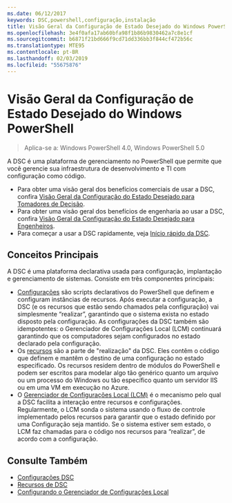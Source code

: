```yaml
---
ms.date: 06/12/2017
keywords: DSC,powershell,configuração,instalação
title: Visão Geral da Configuração de Estado Desejado do Windows PowerShell
ms.openlocfilehash: 3e4f0afa17ab60bfa98f1b86b9830462a7c8e1cf
ms.sourcegitcommit: b6871f21bd666f9cd71dd336bb3f844cf472b56c
ms.translationtype: MTE95
ms.contentlocale: pt-BR
ms.lasthandoff: 02/03/2019
ms.locfileid: "55675876"
---
```

# <a name="windows-powershell-desired-state-configuration-overview"></a>Visão Geral da Configuração de Estado Desejado do Windows PowerShell

> Aplica-se a: Windows PowerShell 4.0, Windows PowerShell 5.0

A DSC é uma plataforma de gerenciamento no PowerShell que permite que você gerencie sua infraestrutura de desenvolvimento e TI com configuração como código.

- Para obter uma visão geral dos benefícios comerciais de usar a DSC, confira [Visão Geral da Configuração do Estado Desejado para Tomadores de Decisão](decisionMaker.md).
- Para obter uma visão geral dos benefícios de engenharia ao usar a DSC, confira [Visão Geral da Configuração do Estado Desejado para Engenheiros](DscForEngineers.md).
- Para começar a usar a DSC rapidamente, veja [Início rápido da DSC](../quickstarts/website-quickstart.md).

## <a name="key-concepts"></a>Conceitos Principais

A DSC é uma plataforma declarativa usada para configuração, implantação e gerenciamento de sistemas. Consiste em três componentes principais:

- [Configurações](../configurations/configurations.md) são scripts declarativos do PowerShell que definem e configuram instâncias de recursos.
    Após executar a configuração, a DSC (e os recursos que estão sendo chamados pela configuração) vai simplesmente “realizar”, garantindo que o sistema exista no estado disposto pela configuração.
    As configurações da DSC também são idempotentes: o Gerenciador de Configurações Local (LCM) continuará garantindo que os computadores sejam configurados no estado declarado pela configuração.
- Os [recursos](../resources/resources.md) são a parte de "realização" da DSC. Eles contêm o código que definem e mantêm o destino de uma configuração no estado especificado.
    Os recursos residem dentro de módulos do PowerShell e podem ser escritos para modelar algo tão genérico quanto um arquivo ou um processo do Windows ou tão específico quanto um servidor IIS ou em uma VM em execução no Azure.
- O [Gerenciador de Configurações Local (LCM)](../managing-nodes/metaConfig.md) é o mecanismo pelo qual a DSC facilita a interação entre recursos e configurações.
    Regularmente, o LCM sonda o sistema usando o fluxo de controle implementado pelos recursos para garantir que o estado definido por uma Configuração seja mantido.
    Se o sistema estiver sem estado, o LCM faz chamadas para o código nos recursos para “realizar”, de acordo com a configuração.

## <a name="see-also"></a>Consulte Também

- [Configurações DSC](../configurations/configurations.md)
- [Recursos de DSC](../resources/resources.md)
- [Configurando o Gerenciador de Configurações Local](../managing-nodes/metaConfig.md)
